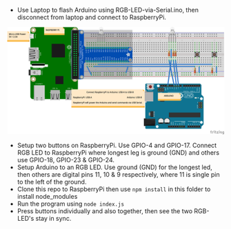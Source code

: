 * Use Laptop to flash Arduino using RGB-LED-via-Serial.ino, then disconnect from laptop and connect to RaspberryPi.

![setup:]( https://raw.githubusercontent.com/ComputerEnchiladas/arduino/master/RGB-LED-via-Serial/Setup.png)

* Setup two buttons on RaspberryPi. Use GPIO-4 and GPIO-17. Connect RGB LED to RaspberryPi where longest leg is ground (GND) and others use GPIO-18, GPIO-23 & GPIO-24.
* Setup Arduino to an RGB LED. Use ground (GND) for the longest led, then others are digital pins 11, 10 & 9 respectively, where 11 is single pin to the left of the ground.
* Clone this repo to RaspberryPi then use `npm install` in this folder to install node_modules
* Run the program using `node index.js`
* Press buttons individually and also together, then see the two RGB-LED's stay in sync.
